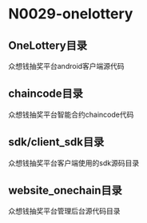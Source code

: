 # N0029-onelottery
## OneLottery目录
众想钱抽奖平台android客户端源代码
## chaincode目录
众想钱抽奖平台智能合约chaincode代码
## sdk/client_sdk目录
众想钱抽奖平台客户端使用的sdk源码目录
## website_onechain目录
众想钱抽奖平台管理后台源代码目录
